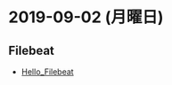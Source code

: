 # 2019-09-02 (月曜日)

## Filebeat

- [Hello_Filebeat](https://qiita.com/hamingcode/items/c16c0aea7b222e51acc8)

